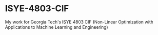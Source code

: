 # ISYE-4803-CIF

My work for Georgia Tech's ISYE 4803 CIF (Non-Linear Optimization with Applications to Machine Learning and Engineering)
